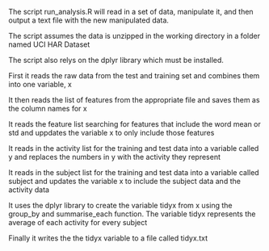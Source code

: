 The script run_analysis.R will read in a set of data, manipulate it, and then output a text file with the new manipulated data.

The script assumes the data is unzipped in the working directory in a folder named UCI HAR Dataset

The script also relys on the dplyr library which must be installed.

First it reads the raw data from the test and training set and combines them into one variable, x

It then reads the list of features from the appropriate file and saves them as the column names for x

It reads the feature list searching for features that include the word mean or std and uppdates the variable x to only include those features

It reads in the activity list for the training and test data into a variable called y and replaces the numbers in y with the activity they represent

It reads in the subject list for the training and test data into a variable called subject and updates the variable x to include the subject data and the activity data

It uses the dplyr library to create the variable tidyx from x using the group_by and summarise_each function. The variable tidyx represents the average of each activity for every subject

Finally it writes the the tidyx variable to a file called tidyx.txt

